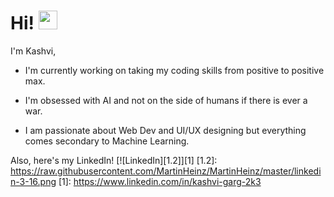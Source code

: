 # Hi! <img src="https://raw.githubusercontent.com/MartinHeinz/MartinHeinz/master/wave.gif" width="30px">

I'm Kashvi, 

- I'm currently working on taking my coding skills from positive to positive max.
 
- I'm obsessed with AI and not on the side of humans if there is ever a war. 

- I am passionate about Web Dev and UI/UX designing but everything comes secondary to Machine Learning.

Also, here's my LinkedIn! [![LinkedIn][1.2]][1]
[1.2]: https://raw.githubusercontent.com/MartinHeinz/MartinHeinz/master/linkedin-3-16.png 
[1]: https://www.linkedin.com/in/kashvi-garg-2k3
